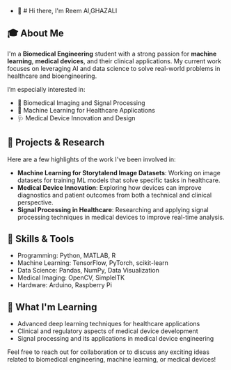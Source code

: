 - 👋 # Hi there, I'm   Reem Al,GHAZALI

## 🎓 About Me
I'm a **Biomedical Engineering** student with a strong passion for **machine learning**, **medical devices**, and their clinical applications. My current work focuses on leveraging AI and data science to solve real-world problems in healthcare and bioengineering.

I’m especially interested in:
- 🧬 Biomedical Imaging and Signal Processing
- 🤖 Machine Learning for Healthcare Applications
- 🩺 Medical Device Innovation and Design

## 💼 Projects & Research
Here are a few highlights of the work I've been involved in:
- **Machine Learning for Storytalend Image Datasets**: Working on image datasets for training ML models that solve specific tasks in healthcare.
- **Medical Device Innovation**: Exploring how devices can improve diagnostics and patient outcomes from both a technical and clinical perspective.
- **Signal Processing in Healthcare**: Researching and applying signal processing techniques in medical devices to improve real-time analysis.

## 🔧 Skills & Tools
- Programming: Python, MATLAB, R
- Machine Learning: TensorFlow, PyTorch, scikit-learn
- Data Science: Pandas, NumPy, Data Visualization
- Medical Imaging: OpenCV, SimpleITK
- Hardware: Arduino, Raspberry Pi

## 🌱 What I'm Learning
- Advanced deep learning techniques for healthcare applications
- Clinical and regulatory aspects of medical device development
- Signal processing and its applications in medical device engineering



Feel free to reach out for collaboration or to discuss any exciting ideas related to biomedical engineering, machine learning, or medical devices!
